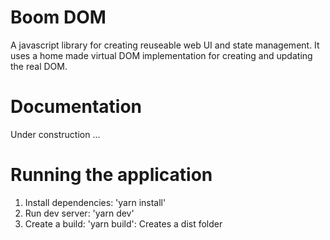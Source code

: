 # Boom DOM

A javascript library for creating reuseable web UI and state management.
It uses a home made virtual DOM implementation for creating and updating the real DOM.

# Documentation 

Under construction ...

# Running the application

1. Install dependencies: 'yarn install'
2. Run dev server: 'yarn dev'
3. Create a build: 'yarn build': Creates a dist folder